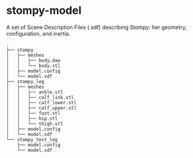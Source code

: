 # stompy-model
A set of Scene Description Files (.sdf) describing Stompy: her geometry, configuration, and inertia.

```
.
├── stompy
│   ├── meshes
│   │   ├── body.dae
│   │   └── body.stl
│   ├── model.config
│   └── model.sdf
├── stompy_leg
│   ├── meshes
│   │   ├── ankle.stl
│   │   ├── calf_link.stl
│   │   ├── calf_lower.stl
│   │   ├── calf_upper.stl
│   │   ├── foot.stl
│   │   ├── hip.stl
│   │   └── thigh.stl
│   ├── model.config
│   └── model.sdf
└── stompy_test_leg
    ├── model.config
    └── model.sdf

```
